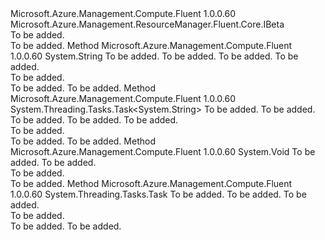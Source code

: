 <Type Name="IDisksBeta" FullName="Microsoft.Azure.Management.Compute.Fluent.IDisksBeta">
  <TypeSignature Language="C#" Value="public interface IDisksBeta : Microsoft.Azure.Management.ResourceManager.Fluent.Core.IBeta" />
  <TypeSignature Language="ILAsm" Value=".class public interface auto ansi abstract IDisksBeta implements class Microsoft.Azure.Management.ResourceManager.Fluent.Core.IBeta" />
  <TypeSignature Language="DocId" Value="T:Microsoft.Azure.Management.Compute.Fluent.IDisksBeta" />
  <TypeSignature Language="VB.NET" Value="Public Interface IDisksBeta&#xA;Implements IBeta" />
  <TypeSignature Language="F#" Value="type IDisksBeta = interface&#xA;    interface IBeta" />
  <AssemblyInfo>
    <AssemblyName>Microsoft.Azure.Management.Compute.Fluent</AssemblyName>
    <AssemblyVersion>1.0.0.60</AssemblyVersion>
  </AssemblyInfo>
  <Interfaces>
    <Interface>
      <InterfaceName>Microsoft.Azure.Management.ResourceManager.Fluent.Core.IBeta</InterfaceName>
    </Interface>
  </Interfaces>
  <Docs>
    <summary>To be added.</summary>
    <remarks>To be added.</remarks>
  </Docs>
  <Members>
    <Member MemberName="GrantAccess">
      <MemberSignature Language="C#" Value="public string GrantAccess (string resourceGroupName, string diskName, Microsoft.Azure.Management.Compute.Fluent.Models.AccessLevel accessLevel, int accessDuration);" />
      <MemberSignature Language="ILAsm" Value=".method public hidebysig newslot virtual instance string GrantAccess(string resourceGroupName, string diskName, valuetype Microsoft.Azure.Management.Compute.Fluent.Models.AccessLevel accessLevel, int32 accessDuration) cil managed" />
      <MemberSignature Language="DocId" Value="M:Microsoft.Azure.Management.Compute.Fluent.IDisksBeta.GrantAccess(System.String,System.String,Microsoft.Azure.Management.Compute.Fluent.Models.AccessLevel,System.Int32)" />
      <MemberSignature Language="F#" Value="abstract member GrantAccess : string * string * Microsoft.Azure.Management.Compute.Fluent.Models.AccessLevel * int -&gt; string" Usage="iDisksBeta.GrantAccess (resourceGroupName, diskName, accessLevel, accessDuration)" />
      <MemberType>Method</MemberType>
      <AssemblyInfo>
        <AssemblyName>Microsoft.Azure.Management.Compute.Fluent</AssemblyName>
        <AssemblyVersion>1.0.0.60</AssemblyVersion>
      </AssemblyInfo>
      <ReturnValue>
        <ReturnType>System.String</ReturnType>
      </ReturnValue>
      <Parameters>
        <Parameter Name="resourceGroupName" Type="System.String" />
        <Parameter Name="diskName" Type="System.String" />
        <Parameter Name="accessLevel" Type="Microsoft.Azure.Management.Compute.Fluent.Models.AccessLevel" />
        <Parameter Name="accessDuration" Type="System.Int32" />
      </Parameters>
      <Docs>
        <param name="resourceGroupName">To be added.</param>
        <param name="diskName">To be added.</param>
        <param name="accessLevel">To be added.</param>
        <param name="accessDuration">To be added.</param>
        <summary>To be added.</summary>
        <returns>To be added.</returns>
        <remarks>To be added.</remarks>
      </Docs>
    </Member>
    <Member MemberName="GrantAccessAsync">
      <MemberSignature Language="C#" Value="public System.Threading.Tasks.Task&lt;string&gt; GrantAccessAsync (string resourceGroupName, string diskName, Microsoft.Azure.Management.Compute.Fluent.Models.AccessLevel accessLevel, int accessDuration, System.Threading.CancellationToken cancellationToken = null);" />
      <MemberSignature Language="ILAsm" Value=".method public hidebysig newslot virtual instance class System.Threading.Tasks.Task`1&lt;string&gt; GrantAccessAsync(string resourceGroupName, string diskName, valuetype Microsoft.Azure.Management.Compute.Fluent.Models.AccessLevel accessLevel, int32 accessDuration, valuetype System.Threading.CancellationToken cancellationToken) cil managed" />
      <MemberSignature Language="DocId" Value="M:Microsoft.Azure.Management.Compute.Fluent.IDisksBeta.GrantAccessAsync(System.String,System.String,Microsoft.Azure.Management.Compute.Fluent.Models.AccessLevel,System.Int32,System.Threading.CancellationToken)" />
      <MemberSignature Language="F#" Value="abstract member GrantAccessAsync : string * string * Microsoft.Azure.Management.Compute.Fluent.Models.AccessLevel * int * System.Threading.CancellationToken -&gt; System.Threading.Tasks.Task&lt;string&gt;" Usage="iDisksBeta.GrantAccessAsync (resourceGroupName, diskName, accessLevel, accessDuration, cancellationToken)" />
      <MemberType>Method</MemberType>
      <AssemblyInfo>
        <AssemblyName>Microsoft.Azure.Management.Compute.Fluent</AssemblyName>
        <AssemblyVersion>1.0.0.60</AssemblyVersion>
      </AssemblyInfo>
      <ReturnValue>
        <ReturnType>System.Threading.Tasks.Task&lt;System.String&gt;</ReturnType>
      </ReturnValue>
      <Parameters>
        <Parameter Name="resourceGroupName" Type="System.String" />
        <Parameter Name="diskName" Type="System.String" />
        <Parameter Name="accessLevel" Type="Microsoft.Azure.Management.Compute.Fluent.Models.AccessLevel" />
        <Parameter Name="accessDuration" Type="System.Int32" />
        <Parameter Name="cancellationToken" Type="System.Threading.CancellationToken" />
      </Parameters>
      <Docs>
        <param name="resourceGroupName">To be added.</param>
        <param name="diskName">To be added.</param>
        <param name="accessLevel">To be added.</param>
        <param name="accessDuration">To be added.</param>
        <param name="cancellationToken">To be added.</param>
        <summary>To be added.</summary>
        <returns>To be added.</returns>
        <remarks>To be added.</remarks>
      </Docs>
    </Member>
    <Member MemberName="RevokeAccess">
      <MemberSignature Language="C#" Value="public void RevokeAccess (string resourceGroupName, string diskName);" />
      <MemberSignature Language="ILAsm" Value=".method public hidebysig newslot virtual instance void RevokeAccess(string resourceGroupName, string diskName) cil managed" />
      <MemberSignature Language="DocId" Value="M:Microsoft.Azure.Management.Compute.Fluent.IDisksBeta.RevokeAccess(System.String,System.String)" />
      <MemberSignature Language="VB.NET" Value="Public Sub RevokeAccess (resourceGroupName As String, diskName As String)" />
      <MemberSignature Language="F#" Value="abstract member RevokeAccess : string * string -&gt; unit" Usage="iDisksBeta.RevokeAccess (resourceGroupName, diskName)" />
      <MemberType>Method</MemberType>
      <AssemblyInfo>
        <AssemblyName>Microsoft.Azure.Management.Compute.Fluent</AssemblyName>
        <AssemblyVersion>1.0.0.60</AssemblyVersion>
      </AssemblyInfo>
      <ReturnValue>
        <ReturnType>System.Void</ReturnType>
      </ReturnValue>
      <Parameters>
        <Parameter Name="resourceGroupName" Type="System.String" />
        <Parameter Name="diskName" Type="System.String" />
      </Parameters>
      <Docs>
        <param name="resourceGroupName">To be added.</param>
        <param name="diskName">To be added.</param>
        <summary>To be added.</summary>
        <remarks>To be added.</remarks>
      </Docs>
    </Member>
    <Member MemberName="RevokeAccessAsync">
      <MemberSignature Language="C#" Value="public System.Threading.Tasks.Task RevokeAccessAsync (string resourceGroupName, string diskName, System.Threading.CancellationToken cancellationToken = null);" />
      <MemberSignature Language="ILAsm" Value=".method public hidebysig newslot virtual instance class System.Threading.Tasks.Task RevokeAccessAsync(string resourceGroupName, string diskName, valuetype System.Threading.CancellationToken cancellationToken) cil managed" />
      <MemberSignature Language="DocId" Value="M:Microsoft.Azure.Management.Compute.Fluent.IDisksBeta.RevokeAccessAsync(System.String,System.String,System.Threading.CancellationToken)" />
      <MemberSignature Language="F#" Value="abstract member RevokeAccessAsync : string * string * System.Threading.CancellationToken -&gt; System.Threading.Tasks.Task" Usage="iDisksBeta.RevokeAccessAsync (resourceGroupName, diskName, cancellationToken)" />
      <MemberType>Method</MemberType>
      <AssemblyInfo>
        <AssemblyName>Microsoft.Azure.Management.Compute.Fluent</AssemblyName>
        <AssemblyVersion>1.0.0.60</AssemblyVersion>
      </AssemblyInfo>
      <ReturnValue>
        <ReturnType>System.Threading.Tasks.Task</ReturnType>
      </ReturnValue>
      <Parameters>
        <Parameter Name="resourceGroupName" Type="System.String" />
        <Parameter Name="diskName" Type="System.String" />
        <Parameter Name="cancellationToken" Type="System.Threading.CancellationToken" />
      </Parameters>
      <Docs>
        <param name="resourceGroupName">To be added.</param>
        <param name="diskName">To be added.</param>
        <param name="cancellationToken">To be added.</param>
        <summary>To be added.</summary>
        <returns>To be added.</returns>
        <remarks>To be added.</remarks>
      </Docs>
    </Member>
  </Members>
</Type>